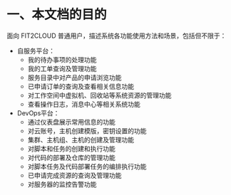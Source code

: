 # 一、本文档的目的

面向 FIT2CLOUD 普通用户，描述系统各功能使用方法和场景，包括但不限于：

* 自服务平台：
  * 我的待办事项的处理功能
  * 我的工单查询及管理功能
  * 服务目录中对产品的申请浏览功能
  * 已申请订单的查询及查看相关信息功能
  * 对工作空间中虚拟机、回收站等系统资源的管理功能
  * 查看操作日志，消息中心等相关系统功能
* DevOps平台：
  * 通过仪表盘展示常用信息的功能
  * 对云账号，主机创建模版，密钥设置的功能
  * 集群、主机组、主机的创建及管理功能
  * 对脚本和任务的创建和执行功能
  * 对代码的部署及仓库的管理功能
  * 对脚本任务及代码部署任务的编排执行功能
  * 已申请完成资源的查询及管理功能
  * 对服务器的监控告警功能
